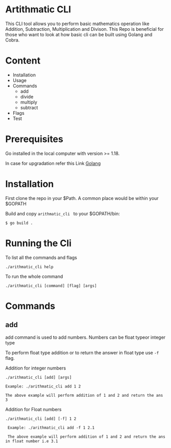 # Artithmatic CLI

This CLI tool allows you to perform basic mathematics operation like Addition, Subtraction, Multiplication and Divison. This Repo is beneficial for those who want to look at how basic cli can be built using Golang and Cobra.

# Content

* Installation
* Usage
* Commands
  * add
  * divide
  * multiply
  * subtract
* Flags
* Test

# Prerequisites
Go installed in the local computer with version >= 1.18.

In case for upgradation refer this Link [Golang](https://www.golinuxcloud.com/upgrade-go-version/)

# Installation
First clone the repo in your $Path. A common place would be within your $GOPATH

Build and copy ```arithmatic_cli ``` to your $GOPATH/bin:

```
$ go build .
```

# Running the Cli

To list all the commands and flags

```
./arithmatic_cli help
```

To run the whole command 
```
./arithmatic_cli [command] [flag] [args]
```

# Commands

## add
add command is used to add numbers. Numbers can be float typeor integer type

To perform float type addition or to return the answer in float type use ```-f``` flag.

Addition for integer numbers

```
./arithmatic_cli [add] [args]

Example: ./arithmatic_cli add 1 2

The above example will perform addition of 1 and 2 and return the ans 3

```

Addition for Float numbers
```
./arithmatic_cli [add] [-f] 1 2
 
 Example: ./arithmatic_cli add -f 1 2.1
 
 The above example will perform addition of 1 and 2 and return the ans in float number i.e 3.1
 
```




